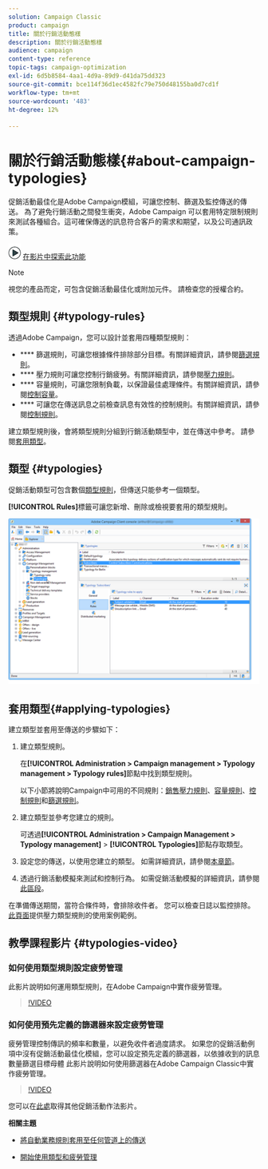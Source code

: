 ```yaml
---
solution: Campaign Classic
product: campaign
title: 關於行銷活動態樣
description: 關於行銷活動態樣
audience: campaign
content-type: reference
topic-tags: campaign-optimization
exl-id: 6d5b8584-4aa1-4d9a-89d9-d41da75dd323
source-git-commit: bce114f36d1ec4582fc79e750d48155ba0d7cd1f
workflow-type: tm+mt
source-wordcount: '483'
ht-degree: 12%

---
```


# 關於行銷活動態樣{#about-campaign-typologies}

<!--
>[!AVAILABILITY]
>
>:warning: This capability is not available in Campaign v8. [Learn more](https://experienceleague.adobe.com/docs/campaign/campaign-v8/campaign-home.html)
-->

促銷活動最佳化是Adobe Campaign模組，可讓您控制、篩選及監控傳送的傳送。 為了避免行銷活動之間發生衝突，Adobe Campaign 可以套用特定限制規則來測試各種組合。這可確保傳送的訊息符合客戶的需求和期望，以及公司通訊政策。

![](assets/do-not-localize/how-to-video.png) [在影片中探索此功能](#typologies-video)

>[!NOTE]
>
>視您的產品而定，可包含促銷活動最佳化或附加元件。 請檢查您的授權合約。

## 類型規則 {#typology-rules}

透過Adobe Campaign，您可以設計並套用四種類型規則：

* **** 篩選規則，可讓您根據條件排除部分目標。有關詳細資訊，請參閱[篩選規則](../../campaign/using/filtering-rules.md)。
* **** 壓力規則可讓您控制行銷疲勞。有關詳細資訊，請參閱[壓力規則](../../campaign/using/pressure-rules.md)。
* **** 容量規則，可讓您限制負載，以保證最佳處理條件。有關詳細資訊，請參閱[控制容量](../../campaign/using/consistency-rules.md#controlling-capacity)。
* **** 可讓您在傳送訊息之前檢查訊息有效性的控制規則。有關詳細資訊，請參閱[控制規則](../../campaign/using/control-rules.md)。

建立類型規則後，會將類型規則分組到行銷活動類型中，並在傳送中參考。 請參閱[套用類型](#applying-typologies)。

## 類型 {#typologies}

促銷活動類型可包含數個[類型規則](#typology-rules)，但傳送只能參考一個類型。

**[!UICONTROL Rules]**&#x200B;標籤可讓您新增、刪除或檢視要套用的類型規則。

![](assets/campaign_opt_rules_tab.png)

## 套用類型{#applying-typologies}

建立類型並套用至傳送的步驟如下：

1. 建立類型規則。

   在&#x200B;**[!UICONTROL Administration > Campaign management > Typology management > Typology rules]**&#x200B;節點中找到類型規則。

   以下小節將說明Campaign中可用的不同規則：[銷售壓力規則](../../campaign/using/pressure-rules.md)、[容量規則](../../campaign/using/consistency-rules.md#controlling-capacity)、[控制規則](../../campaign/using/control-rules.md)和[篩選規則](../../campaign/using/filtering-rules.md)。

1. 建立類型並參考您建立的規則。

   可透過&#x200B;**[!UICONTROL Administration > Campaign Management > Typology management]** > **[!UICONTROL Typologies]**&#x200B;節點存取類型。

1. 設定您的傳送，以使用您建立的類型。 如需詳細資訊，請參閱[本章節](../../campaign/using/applying-rules.md#applying-a-typology-to-a-delivery)。
1. 透過行銷活動模擬來測試和控制行為。 如需促銷活動模擬的詳細資訊，請參閱[此區段](../../campaign/using/campaign-simulations.md)。

在準備傳送期間，當符合條件時，會排除收件者。 您可以檢查日誌以監控排除。[此頁面](../../campaign/using/pressure-rules.md#use-cases-on-pressure-rules)提供壓力類型規則的使用案例範例。

## 教學課程影片 {#typologies-video}

### 如何使用類型規則設定疲勞管理

此影片說明如何運用類型規則，在Adobe Campaign中實作疲勞管理。

>[!VIDEO](https://video.tv.adobe.com/v/25090?quality=12)

### 如何使用預先定義的篩選器來設定疲勞管理

疲勞管理控制傳訊的頻率和數量，以避免收件者過度請求。 如果您的促銷活動例項中沒有促銷活動最佳化模組，您可以設定預先定義的篩選器，以依據收到的訊息數量篩選目標母體
此影片說明如何使用篩選器在Adobe Campaign Classic中實作疲勞管理。

>[!VIDEO](https://video.tv.adobe.com/v/25091?quality=12)

您可以在[此處](https://experienceleague.adobe.com/docs/campaign-classic-learn/tutorials/overview.html?lang=zh-Hant)取得其他促銷活動作法影片。

**相關主題**

* [將自動業務規則套用至任何管道上的傳送](https://helpx.adobe.com/campaign/kb/simplifying-campaign-management-acc.html#Applyautomaticbusinessrulestodeliveriesonanychannel)

* [開始使用類型和疲勞管理](../../campaign/using/pressure-rules.md)

